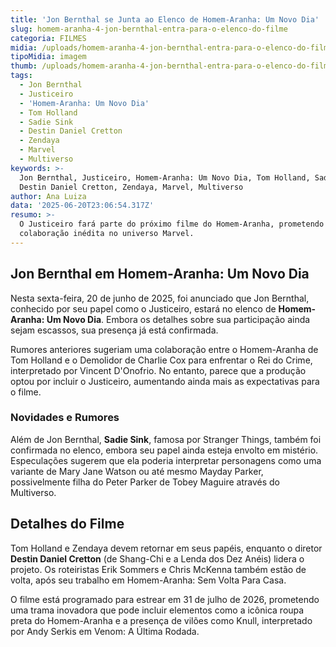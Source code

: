 ```yaml
---
title: 'Jon Bernthal se Junta ao Elenco de Homem-Aranha: Um Novo Dia'
slug: homem-aranha-4-jon-bernthal-entra-para-o-elenco-do-filme
categoria: FILMES
midia: /uploads/homem-aranha-4-jon-bernthal-entra-para-o-elenco-do-filme-thumb.png
tipoMidia: imagem
thumb: /uploads/homem-aranha-4-jon-bernthal-entra-para-o-elenco-do-filme-thumb.png
tags:
  - Jon Bernthal
  - Justiceiro
  - 'Homem-Aranha: Um Novo Dia'
  - Tom Holland
  - Sadie Sink
  - Destin Daniel Cretton
  - Zendaya
  - Marvel
  - Multiverso
keywords: >-
  Jon Bernthal, Justiceiro, Homem-Aranha: Um Novo Dia, Tom Holland, Sadie Sink,
  Destin Daniel Cretton, Zendaya, Marvel, Multiverso
author: Ana Luiza
data: '2025-06-20T23:06:54.317Z'
resumo: >-
  O Justiceiro fará parte do próximo filme do Homem-Aranha, prometendo uma
  colaboração inédita no universo Marvel.
---
```


## Jon Bernthal em Homem-Aranha: Um Novo Dia

Nesta sexta-feira, 20 de junho de 2025, foi anunciado que Jon Bernthal, conhecido por seu papel como o Justiceiro, estará no elenco de **Homem-Aranha: Um Novo Dia**. Embora os detalhes sobre sua participação ainda sejam escassos, sua presença já está confirmada.

Rumores anteriores sugeriam uma colaboração entre o Homem-Aranha de Tom Holland e o Demolidor de Charlie Cox para enfrentar o Rei do Crime, interpretado por Vincent D'Onofrio. No entanto, parece que a produção optou por incluir o Justiceiro, aumentando ainda mais as expectativas para o filme.

### Novidades e Rumores

Além de Jon Bernthal, **Sadie Sink**, famosa por Stranger Things, também foi confirmada no elenco, embora seu papel ainda esteja envolto em mistério. Especulações sugerem que ela poderia interpretar personagens como uma variante de Mary Jane Watson ou até mesmo Mayday Parker, possivelmente filha do Peter Parker de Tobey Maguire através do Multiverso.

## Detalhes do Filme

Tom Holland e Zendaya devem retornar em seus papéis, enquanto o diretor **Destin Daniel Cretton** (de Shang-Chi e a Lenda dos Dez Anéis) lidera o projeto. Os roteiristas Erik Sommers e Chris McKenna também estão de volta, após seu trabalho em Homem-Aranha: Sem Volta Para Casa.

O filme está programado para estrear em 31 de julho de 2026, prometendo uma trama inovadora que pode incluir elementos como a icônica roupa preta do Homem-Aranha e a presença de vilões como Knull, interpretado por Andy Serkis em Venom: A Última Rodada.
